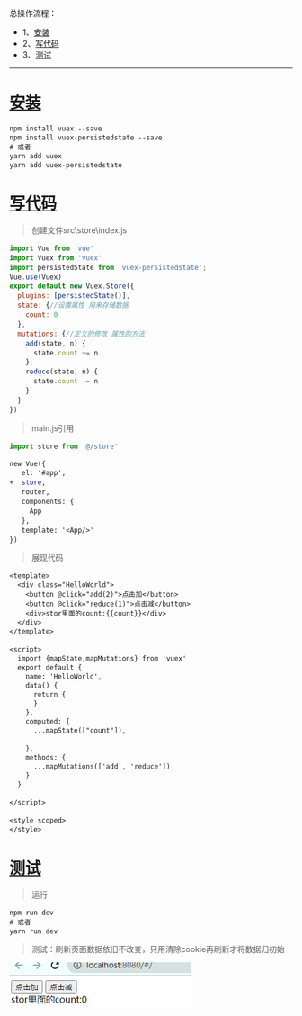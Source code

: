 总操作流程：
- 1、[安装](#vue.js-01)
- 2、[写代码](#vue.js-02)
- 3、[测试](#vue.js-03)

***

# <a name="vue.js-01" href="#" >安装</a>

```shell
npm install vuex --save
npm install vuex-persistedstate --save
# 或者
yarn add vuex
yarn add vuex-persistedstate
```
# <a name="vue.js-02" href="#" >写代码</a>

> 创建文件src\store\index.js

```js
import Vue from 'vue'
import Vuex from 'vuex'
import persistedState from 'vuex-persistedstate';
Vue.use(Vuex)
export default new Vuex.Store({
  plugins: [persistedState()],
  state: {//设置属性 用来存储数据
    count: 0
  },
  mutations: {//定义的修改 属性的方法
    add(state, n) {
      state.count += n
    },
    reduce(state, n) {
      state.count -= n
    }
  }
})
```

> main.js引用

```js
import store from '@/store'
```

```diff
new Vue({
   el: '#app',
+  store,
   router,
   components: {
     App
   },
   template: '<App/>'
})
```

> 展现代码

```vue
<template>
  <div class="HelloWorld">
    <button @click="add(2)">点击加</button>
    <button @click="reduce(1)">点击减</button>
    <div>stor里面的count:{{count}}</div>
  </div>
</template>

<script>
  import {mapState,mapMutations} from 'vuex'
  export default {
    name: 'HelloWorld',
    data() {
      return {
      }
    },
    computed: {
      ...mapState(["count"]),
      
    },
    methods: {
      ...mapMutations(['add', 'reduce'])
    }
  }

</script>

<style scoped>
</style>

```

# <a name="vue.js-03" href="#" >测试</a>

> 运行

```shell
npm run dev
# 或者
yarn run dev
```

> 测试：刷新页面数据依旧不改变，只用清除cookie再刷新才将数据归初始

![](image/1-1.gif)